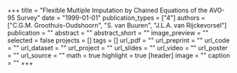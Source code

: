+++
title = "Flexible Multiple Imputation by Chained Equations of the AVO-95 Survey"
date = "1999-01-01"
publication_types = ["4"]
authors = ["C.G.M. Groothuis-Oudshoorn", "S. van Buuren", "J.L.A. van Rijckevorsel"]
publication = ""
abstract = ""
abstract_short = ""
image_preview = ""
selected = false
projects = []
tags = []
url_pdf = ""
url_preprint = ""
url_code = ""
url_dataset = ""
url_project = ""
url_slides = ""
url_video = ""
url_poster = ""
url_source = ""
math = true
highlight = true
[header]
image = ""
caption = ""
+++
